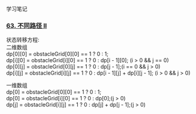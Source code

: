 学习笔记


### [63. 不同路径 II](https://leetcode-cn.com/problems/unique-paths-ii/)<br>
状态转移方程:<br>
二维数组<br>
dp[0][0] = obstacleGrid[0][0] == 1 ? 0 : 1;<br>
dp[i][0] = obstacleGrid[i][0] == 1 ? 0 : dp[i - 1][0]; (i > 0 && j == 0)<br>
dp[0][j] = obstacleGrid[0][j] == 1 ? 0 : dp[j - 1];(i == 0 && j > 0)<br>
dp[i][j] = obstacleGrid[i][j] == 1 ? 0 : dp[i - 1][j] + dp[i][j - 1]; (i > 0 && j > 0)<br>

一维数组<br>
dp[0] = obstacleGrid[0][0] == 1 ? 0 : 1;<br>
dp[0] = obstacleGrid[i][0] == 1 ? 0 : dp[0];(j > 0)<br>
dp[j] = obstacleGrid[i][j] == 1 ? 0 : dp[j] + dp[j - 1];(j > 0)<br>

